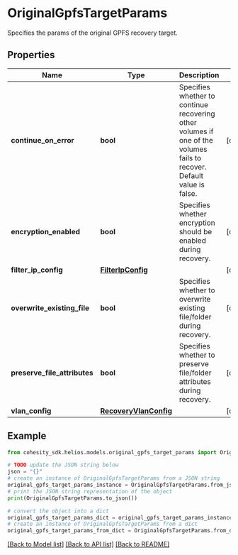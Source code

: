 # OriginalGpfsTargetParams

Specifies the params of the original GPFS recovery target.

## Properties

Name | Type | Description | Notes
------------ | ------------- | ------------- | -------------
**continue_on_error** | **bool** | Specifies whether to continue recovering other volumes if one of the volumes fails to recover. Default value is false. | [optional] 
**encryption_enabled** | **bool** | Specifies whether encryption should be enabled during recovery. | [optional] 
**filter_ip_config** | [**FilterIpConfig**](FilterIpConfig.md) |  | [optional] 
**overwrite_existing_file** | **bool** | Specifies whether to overwrite existing file/folder during recovery. | [optional] 
**preserve_file_attributes** | **bool** | Specifies whether to preserve file/folder attributes during recovery. | [optional] 
**vlan_config** | [**RecoveryVlanConfig**](RecoveryVlanConfig.md) |  | [optional] 

## Example

```python
from cohesity_sdk.helios.models.original_gpfs_target_params import OriginalGpfsTargetParams

# TODO update the JSON string below
json = "{}"
# create an instance of OriginalGpfsTargetParams from a JSON string
original_gpfs_target_params_instance = OriginalGpfsTargetParams.from_json(json)
# print the JSON string representation of the object
print(OriginalGpfsTargetParams.to_json())

# convert the object into a dict
original_gpfs_target_params_dict = original_gpfs_target_params_instance.to_dict()
# create an instance of OriginalGpfsTargetParams from a dict
original_gpfs_target_params_from_dict = OriginalGpfsTargetParams.from_dict(original_gpfs_target_params_dict)
```
[[Back to Model list]](../README.md#documentation-for-models) [[Back to API list]](../README.md#documentation-for-api-endpoints) [[Back to README]](../README.md)


